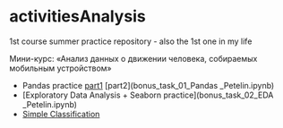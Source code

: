 # activitiesAnalysis
1st course summer practice repository - also the 1st one in my life

Мини-курс: «Анализ данных о движении человека, собираемых мобильным устройством»


- Pandas practice [part1](Completed_sem01_pandas.ipynb) [part2](bonus_task_01_Pandas _Petelin.ipynb)
- [Exploratory Data Analysis + Seaborn practice](bonus_task_02_EDA _Petelin.ipynb)
- [Simple Classification](sem03_advanced.ipynb)
